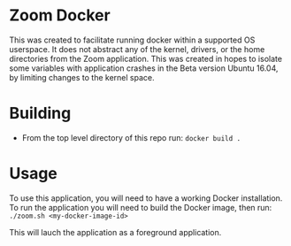 Zoom Docker
===========

This was created to facilitate running docker within a supported OS userspace.
It does not abstract any of the kernel, drivers, or the home directories from
the Zoom application. This was created in hopes to isolate some variables with
application crashes in the Beta version Ubuntu 16.04, by limiting changes to
the kernel space.

Building
========

 - From the top level directory of this repo run: `docker build .`

Usage
=====

To use this application, you will need to have a working Docker installation.
To run the application you will need to build the Docker image, then run:
`./zoom.sh <my-docker-image-id>`

This will lauch the application as a foreground application.
